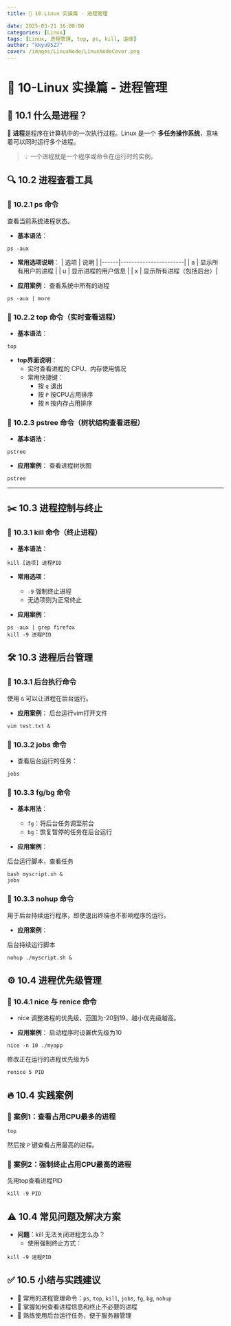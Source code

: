 ```yaml
---
title: 🚀 10-Linux 实操篇 - 进程管理

date: 2025-03-21 16:00:00
categories: [Linux]
tags: [Linux, 进程管理, top, ps, kill, 运维]
author: "kkyu9527"
cover: /images/LinuxNode/LinuxNodeCover.png
---
```


# 🚀 10-Linux 实操篇 - 进程管理

## 🎯 10.1 什么是进程？

📌 **进程**是程序在计算机中的一次执行过程。Linux 是一个 **多任务操作系统**，意味着可以同时运行多个进程。

> 💡 一个进程就是一个程序或命令在运行时的实例。

## 🔍 10.2 进程查看工具

### 📌 10.2.1 ps 命令

查看当前系统进程状态。

- **基本语法**：
```shell
ps -aux
```

- **常用选项说明**：
| 选项 | 说明                  |
|------|-----------------------|
| a    | 显示所有用户的进程   |
| u    | 显示进程的用户信息   |
| x    | 显示所有进程（包括后台）|

- **应用案例**：
查看系统中所有的进程
```shell
ps -aux | more
```

### 📌 10.2.2 top 命令（实时查看进程）

- **基本语法**：
```shell
top
```

- **top界面说明**：
  - 实时查看进程的 CPU、内存使用情况
  - 常用快捷键：
    - 按 `q` 退出
    - 按 `P` 按CPU占用排序
    - 按 `M` 按内存占用排序

### 📌 10.2.3 pstree 命令（树状结构查看进程）

- **基本语法**：
```shell
pstree
```

- **应用案例**：
查看进程树状图
```shell
pstree
```

---

## ✂️ 10.3 进程控制与终止

### 📌 10.3.1 kill 命令（终止进程）

- **基本语法**：
```shell
kill [选项] 进程PID
```

- **常用选项**：
  - `-9` 强制终止进程
  - 无选项则为正常终止

- **应用案例**：
```shell
ps -aux | grep firefox
kill -9 进程PID
```

## 🛠️ 10.3 进程后台管理

### 📌 10.3.1 后台执行命令

使用 `&` 可以让进程在后台运行。

- **应用案例**：
后台运行vim打开文件
```shell
vim test.txt &
```

### 📌 10.3.2 jobs 命令

- 查看后台运行的任务：
```shell
jobs
```

### 📌 10.3.3 fg/bg 命令

- **基本用法**：
  - `fg`：将后台任务调至前台
  - `bg`：恢复暂停的任务在后台运行

- **应用案例**：

后台运行脚本，查看任务
```shell
bash myscript.sh &
jobs
```

### 📌 10.3.3 nohup 命令

用于后台持续运行程序，即使退出终端也不影响程序的运行。

- **应用案例**：

后台持续运行脚本
```shell
nohup ./myscript.sh &
```

## ⚙️ 10.4 进程优先级管理

### 📌 10.4.1 nice 与 renice 命令

- nice 调整进程的优先级，范围为-20到19，越小优先级越高。

- **应用案例**：
启动程序时设置优先级为10
```shell
nice -n 10 ./myapp
```

修改正在运行的进程优先级为5
```shell
renice 5 PID
```

## 🔥 10.4 实践案例

### 📌 案例1：查看占用CPU最多的进程

```shell
top
```
然后按 `P` 键查看占用最高的进程。

### 📌 案例2：强制终止占用CPU最高的进程

先用top查看进程PID
```shell
kill -9 PID
```

## ⚠️ 10.4 常见问题及解决方案

- **问题**：kill 无法关闭进程怎么办？
  - 使用强制终止方式：
```shell
kill -9 进程PID
```

## ✅ 10.5 小结与实践建议

- 📌 常用的进程管理命令：`ps`, `top`, `kill`, `jobs`, `fg`, `bg`, `nohup`
- 📌 掌握如何查看进程信息和终止不必要的进程
- 📌 熟练使用后台运行任务，便于服务器管理
